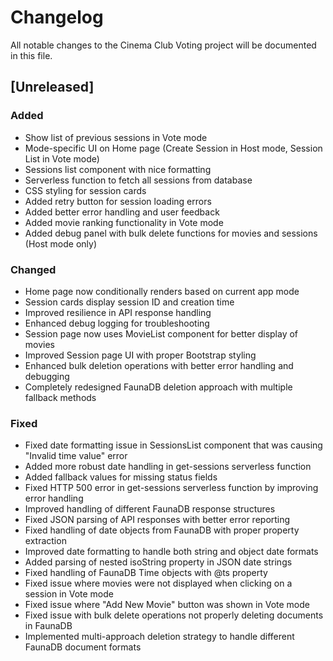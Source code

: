 # Changelog

All notable changes to the Cinema Club Voting project will be documented in this file.

## [Unreleased]

### Added
- Show list of previous sessions in Vote mode
- Mode-specific UI on Home page (Create Session in Host mode, Session List in Vote mode)
- Sessions list component with nice formatting
- Serverless function to fetch all sessions from database
- CSS styling for session cards
- Added retry button for session loading errors
- Added better error handling and user feedback
- Added movie ranking functionality in Vote mode
- Added debug panel with bulk delete functions for movies and sessions (Host mode only)

### Changed
- Home page now conditionally renders based on current app mode
- Session cards display session ID and creation time
- Improved resilience in API response handling
- Enhanced debug logging for troubleshooting
- Session page now uses MovieList component for better display of movies
- Improved Session page UI with proper Bootstrap styling
- Enhanced bulk deletion operations with better error handling and debugging
- Completely redesigned FaunaDB deletion approach with multiple fallback methods

### Fixed
- Fixed date formatting issue in SessionsList component that was causing "Invalid time value" error
- Added more robust date handling in get-sessions serverless function
- Added fallback values for missing status fields
- Fixed HTTP 500 error in get-sessions serverless function by improving error handling
- Improved handling of different FaunaDB response structures
- Fixed JSON parsing of API responses with better error reporting
- Fixed handling of date objects from FaunaDB with proper property extraction
- Improved date formatting to handle both string and object date formats
- Added parsing of nested isoString property in JSON date strings
- Fixed handling of FaunaDB Time objects with @ts property 
- Fixed issue where movies were not displayed when clicking on a session in Vote mode
- Fixed issue where "Add New Movie" button was shown in Vote mode
- Fixed issue with bulk delete operations not properly deleting documents in FaunaDB
- Implemented multi-approach deletion strategy to handle different FaunaDB document formats 